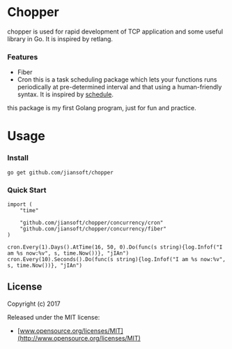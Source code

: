 # Chopper

chopper is used for rapid development of TCP application and some useful library in Go. It is inspired by retlang.

### Features

* Fiber
* Cron this is a task scheduling package which lets your functions runs periodically at pre-determined interval and that using a human-friendly syntax.  It is inspired by [schedule](<https://github.com/dbader/schedule>).
  
this package is my first Golang program, just for fun and practice.

Usage
================

### Install

~~~
go get github.com/jiansoft/chopper
~~~

### Quick Start

```
import (
    "time"
    
    "github.com/jiansoft/chopper/concurrency/cron"
    "github.com/jiansoft/chopper/concurrency/fiber"
)

cron.Every(1).Days().AtTime(16, 50, 0).Do(func(s string){log.Infof("I am %s now:%v", s, time.Now())}, "jIAn")
cron.Every(10).Seconds().Do(func(s string){log.Infof("I am %s now:%v", s, time.Now())}, "jIAn")

```
## License

Copyright (c) 2017

Released under the MIT license:

- [www.opensource.org/licenses/MIT](http://www.opensource.org/licenses/MIT)
